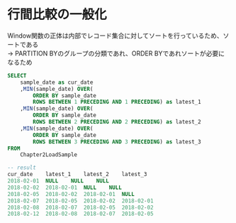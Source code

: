 # 行間比較の一般化
Window関数の正体は内部でレコード集合に対してソートを行っているため、ソートである  
→ PARTITION BYのグループの分類であれ、ORDER BYであれソートが必要になるため  
``` SQL
SELECT
	sample_date as cur_date
	,MIN(sample_date) OVER(
		ORDER BY sample_date
		ROWS BETWEEN 1 PRECEDING AND 1 PRECEDING) as latest_1
	,MIN(sample_date) OVER(
		ORDER BY sample_date
		ROWS BETWEEN 2 PRECEDING AND 2 PRECEDING) as latest_2
	,MIN(sample_date) OVER(
		ORDER BY sample_date
		ROWS BETWEEN 3 PRECEDING AND 3 PRECEDING) as latest_3
FROM
	Chapter2LoadSample

-- result
cur_date	latest_1	latest_2	latest_3
2018-02-01	NULL	NULL	NULL
2018-02-02	2018-02-01	NULL	NULL
2018-02-05	2018-02-02	2018-02-01	NULL
2018-02-07	2018-02-05	2018-02-02	2018-02-01
2018-02-08	2018-02-07	2018-02-05	2018-02-02
2018-02-12	2018-02-08	2018-02-07	2018-02-05
```
